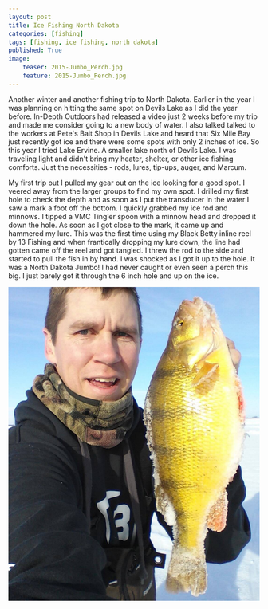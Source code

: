 ```yaml
---
layout: post
title: Ice Fishing North Dakota
categories: [fishing]
tags: [fishing, ice fishing, north dakota]
published: True
image:
    teaser: 2015-Jumbo_Perch.jpg
    feature: 2015-Jumbo_Perch.jpg
---
```


Another winter and another fishing trip to North Dakota. Earlier in the year I was planning on hitting the same spot on Devils Lake as I did the year before. In-Depth Outdoors had released a video just 2 weeks before my trip and made me consider going to a new body of water. I also talked talked to the workers at Pete's Bait Shop in Devils Lake and heard that Six Mile Bay just recently got ice and there were some spots with only 2 inches of ice. So this year I tried Lake Ervine. A smaller lake north of Devils Lake. I was traveling light and didn't bring my heater, shelter, or other ice fishing comforts. Just the necessities - rods, lures, tip-ups, auger, and Marcum.

My first trip out I pulled my gear out on the ice looking for a good spot. I veered away from the larger groups to find my own spot. I drilled my first hole to check the depth and as soon as I put the transducer in the water I saw a mark a foot off the bottom. I quickly grabbed my ice rod and minnows. I tipped a VMC Tingler spoon with a minnow head and dropped it down the hole. As soon as I got close to the mark, it came up and hammered my lure. This was the first time using my Black Betty inline reel by 13 Fishing and when frantically dropping my lure down, the line had gotten came off the reel and got tangled. I threw the rod to the side and started to pull the fish in by hand. I was shocked as I got it up to the hole. It was a North Dakota Jumbo! I had never caught or even seen a perch this big. I just barely got it through the 6 inch hole and up on the ice.

![14.5 Inch Yellow Perch](/images/Jumbo_Perch_1.jpg)
